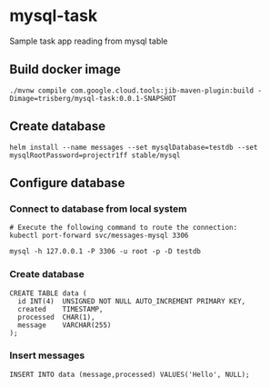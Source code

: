# mysql-task
Sample task app reading from mysql table

## Build docker image

```[shell]
./mvnw compile com.google.cloud.tools:jib-maven-plugin:build -Dimage=trisberg/mysql-task:0.0.1-SNAPSHOT
```

## Create database

```[shell]
helm install --name messages --set mysqlDatabase=testdb --set mysqlRootPassword=projectr1ff stable/mysql
```

## Configure database

### Connect to database from local system

```[shell]
# Execute the following command to route the connection:
kubectl port-forward svc/messages-mysql 3306

mysql -h 127.0.0.1 -P 3306 -u root -p -D testdb
```

### Create database

```[shell]
CREATE TABLE data (
  id INT(4)  UNSIGNED NOT NULL AUTO_INCREMENT PRIMARY KEY,
  created    TIMESTAMP,
  processed  CHAR(1),
  message    VARCHAR(255)
);
```

### Insert messages

```[shell]
INSERT INTO data (message,processed) VALUES('Hello', NULL);
```
